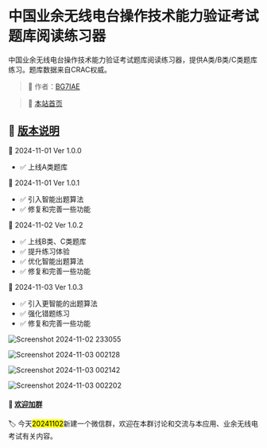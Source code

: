 # 中国业余无线电台操作技术能力验证考试题库阅读练习器

中国业余无线电台操作技术能力验证考试题库阅读练习器，提供A类/B类/C类题库练习。题库数据来自CRAC权威。

> 🎉 作者：[BG7IAE](https://github.com/bg7iae)

> 🔗 [本站首页](https://reader.twowayradio.cn)


## 🍒 [版本说明](https://reader.twowayradio.cn/docs/updatenote)

📅 2024-11-01  Ver 1.0.0
- ✅ 上线A类题库

📅 2024-11-01  Ver 1.0.1
- ✅ 引入智能出题算法
- ✅ 修复和完善一些功能

📅 2024-11-02  Ver 1.0.2
- ✅ 上线B类、C类题库
- ✅ 提升练习体验
- ✅ 优化智能出题算法
- ✅ 修复和完善一些功能

📅 2024-11-03  Ver 1.0.3
- ✅ 引入更智能的出题算法
- ✅ 强化错题练习
- ✅ 修复和完善一些功能

![Screenshot 2024-11-02 233055](https://github.com/user-attachments/assets/eee1017c-4349-459b-a38b-b8e9b638b3e0)

![Screenshot 2024-11-03 002128](https://github.com/user-attachments/assets/4fa36317-533d-4f56-9950-6073560414e6)

![Screenshot 2024-11-03 002142](https://github.com/user-attachments/assets/53f716e1-99a4-460a-b9ea-da81edf1cb5d)

![Screenshot 2024-11-03 002202](https://github.com/user-attachments/assets/93104c38-0260-497e-9d95-a1ed5a2c9dbe)

#### 🍎 [欢迎加群](https://reader.twowayradio.cn/docs/updatenote)

🏷️ 今天<mark>20241102</mark>新建一个微信群，欢迎在本群讨论和交流与本应用、业余无线电考试有关内容。
